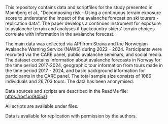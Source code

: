 This repository contains data and scriptfiles for the study presented in Mannberg et al., "Decomposing risk - Using a continuous terrain exposure score to understand the impact of the avalanche forecast on ski tourers - replication data". The paper develops a continues instrument for exposure to avalanche terrain and analyses if backcountry skiers' terrain choices correlate with information in the avalanche forecast.

The main data was collected via API from Strava and the Norwegian Avalanche Warning Service (NAWS) during 2022 - 2024. Participants were recruited via the CARE panel, public avalanche seminars, and social media. The dataset contains information about avalanche forecasts in Norway for the time period 2017-2024, geographic tour information from tours made in the time period 2017 - 2024, and basic background information for participants in the CARE panel. The total sample size consists of 1086 individuals and 26,703 tours. The data has been anonymised.

Data sources and scripts are described in the ReadMe file: https://osf.io/945x6

All scripts are available under files.

Data is available for replication with permission by the authors.
